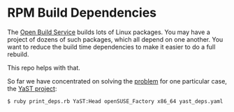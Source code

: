# RPM Build Dependencies

The [Open Build Service][obs] builds lots of Linux packages. You may have a
project of dozens of such packages, which all depend on one another. You want
to reduce the build time dependencies to make it easier to do a full rebuild.

This repo helps with that.

So far we have concentrated on solving the [problem][dabug] for
one particular case, the [YaST project][yast]:

```console
$ ruby print_deps.rb YaST:Head openSUSE_Factory x86_64 yast_deps.yaml
```

[obs]: http://openbuildservice.org/
[dabug]: https://bugzilla.suse.com/show_bug.cgi?id=999203
[yast]: https://build.opensuse.org/project/show?project=YaST%3AHead
